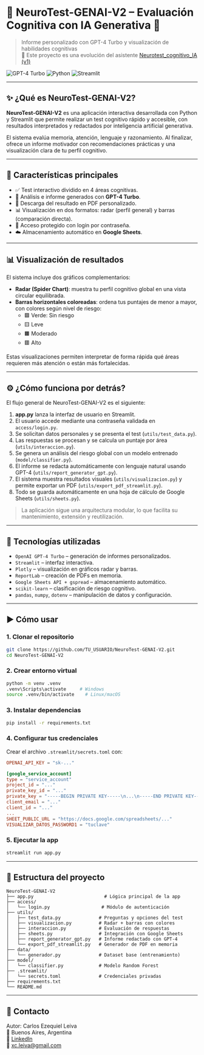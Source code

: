# 🧠 NeuroTest-GENAI-V2 – Evaluación Cognitiva con IA Generativa 🤖  
> Informe personalizado con GPT-4 Turbo y visualización de habilidades cognitivas  
> 🔁 Este proyecto es una evolución del asistente [Neurotest_cognitivo_IA (v1)](https://github.com/c-e-leiva/Neurotest_cognitivo_IA)

![GPT-4 Turbo](https://img.shields.io/badge/GPT--4-Turbo-%237235c9?style=for-the-badge&logo=openai&logoColor=white)
![Python](https://img.shields.io/badge/Python-3.10-blue?style=for-the-badge&logo=python&logoColor=white)
![Streamlit](https://img.shields.io/badge/Streamlit-App-%23FF4B4B?style=for-the-badge&logo=streamlit&logoColor=white)

---

## ✨ ¿Qué es NeuroTest-GENAI-V2?

**NeuroTest-GENAI-V2** es una aplicación interactiva desarrollada con Python y Streamlit que permite realizar un test cognitivo rápido y accesible, con resultados interpretados y redactados por inteligencia artificial generativa.

El sistema evalúa memoria, atención, lenguaje y razonamiento. Al finalizar, ofrece un informe motivador con recomendaciones prácticas y una visualización clara de tu perfil cognitivo.

---

## 🧩 Características principales

- ✅ Test interactivo dividido en 4 áreas cognitivas.
- 🧠 Análisis e informe generados con **GPT-4 Turbo**.
- 📄 Descarga del resultado en PDF personalizado.
- 📊 Visualización en dos formatos: radar (perfil general) y barras (comparación directa).
- 🔐 Acceso protegido con login por contraseña.
- ☁️ Almacenamiento automático en **Google Sheets**.

---

## 📊 Visualización de resultados

El sistema incluye dos gráficos complementarios:

- **Radar (Spider Chart)**: muestra tu perfil cognitivo global en una vista circular equilibrada.
- **Barras horizontales coloreadas**: ordena tus puntajes de menor a mayor, con colores según nivel de riesgo:
  - 🟩 Verde: Sin riesgo  
  - 🟨 Leve  
  - 🟧 Moderado  
  - 🟥 Alto

Estas visualizaciones permiten interpretar de forma rápida qué áreas requieren más atención o están más fortalecidas.

---

## ⚙️ ¿Cómo funciona por detrás?

El flujo general de NeuroTest-GENAI-V2 es el siguiente:

1. **app.py** lanza la interfaz de usuario en Streamlit.
2. El usuario accede mediante una contraseña validada en `access/login.py`.
3. Se solicitan datos personales y se presenta el test (`utils/test_data.py`).
4. Las respuestas se procesan y se calcula un puntaje por área (`utils/interaccion.py`).
5. Se genera un análisis del riesgo global con un modelo entrenado (`model/classifier.py`).
6. El informe se redacta automáticamente con lenguaje natural usando GPT-4 (`utils/report_generator_gpt.py`).
7. El sistema muestra resultados visuales (`utils/visualizacion.py`) y permite exportar un PDF (`utils/export_pdf_streamlit.py`).
8. Todo se guarda automáticamente en una hoja de cálculo de Google Sheets (`utils/sheets.py`).

> La aplicación sigue una arquitectura modular, lo que facilita su mantenimiento, extensión y reutilización.

---
## 🚀 Tecnologías utilizadas

- `OpenAI GPT-4 Turbo` – generación de informes personalizados.
- `Streamlit` – interfaz interactiva.
- `Plotly` – visualización en gráficos radar y barras.
- `ReportLab` – creación de PDFs en memoria.
- `Google Sheets API + gspread` – almacenamiento automático.
- `scikit-learn` – clasificación de riesgo cognitivo.
- `pandas`, `numpy`, `dotenv` – manipulación de datos y configuración.

---

## ▶️ Cómo usar

### 1. Clonar el repositorio

```bash
git clone https://github.com/TU_USUARIO/NeuroTest-GENAI-V2.git
cd NeuroTest-GENAI-V2
```

### 2. Crear entorno virtual

```bash
python -m venv .venv
.venv\Scripts\activate     # Windows
source .venv/bin/activate    # Linux/macOS
```

### 3. Instalar dependencias

```bash
pip install -r requirements.txt
```

### 4. Configurar tus credenciales

Crear el archivo `.streamlit/secrets.toml` con:

```toml
OPENAI_API_KEY = "sk-..."

[google_service_account]
type = "service_account"
project_id = "..."
private_key_id = "..."
private_key = "-----BEGIN PRIVATE KEY-----\n...\n-----END PRIVATE KEY-----\n"
client_email = "..."
client_id = "..."
...
SHEET_PUBLIC_URL = "https://docs.google.com/spreadsheets/..."
VISUALIZAR_DATOS_PASSWORD1 = "tuclave"
```

### 5. Ejecutar la app

```bash
streamlit run app.py
```

---

## 📁 Estructura del proyecto

```
NeuroTest-GENAI-V2
├── app.py                          # Lógica principal de la app
├── access/
│   └── login.py                   # Módulo de autenticación
├── utils/
│   ├── test_data.py              # Preguntas y opciones del test
│   ├── visualizacion.py          # Radar + barras con colores
│   ├── interaccion.py            # Evaluación de respuestas
│   ├── sheets.py                 # Integración con Google Sheets
│   ├── report_generator_gpt.py   # Informe redactado con GPT-4
│   └── export_pdf_streamlit.py   # Generador de PDF en memoria
├── data/
│   └── generador.py              # Dataset base (entrenamiento)
├── model/
│   └── classifier.py             # Modelo Random Forest
├── .streamlit/
│   └── secrets.toml              # Credenciales privadas
├── requirements.txt
└── README.md
```

---

## 👤 Contacto

Autor: Carlos Ezequiel Leiva  
📍 Buenos Aires, Argentina  
🔗 [LinkedIn](https://www.linkedin.com/in/carlos-ezequiel-leiva)  
📧 xc.leiva@gmail.com
